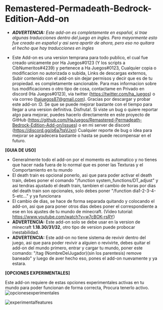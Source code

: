 # Remastered-Permadeath-Bedrock-Edition-Add-on

- _**ADVERTENCIA:** Este add-on es completamente en español, si trae algunas traducciones dentro del juego en ingles. Pero mayormente esto fue creado en español y asi sera apartir de ahora, pero eso no quitara el hecho que hay traducciones en ingles_

- Este Add-on es una version temprana para todo publico, el cual fue creado unicamente por Ha Juegos#0123 (Y los scripts a CibNumeritos#4239) y pertenece a Ha Juegos#0123, Cualquier copia o modificacion no autorizada o subida, Links de descargas externos, Subir contenido con el add-on sin dejar permisos y decir que es de tu propiedad. es completamente sancionable. Para mas informacion sobre tus modificaciones o otro tipo de cosa, contactame en Privado en discord (Ha Juegos#0123), via twitter (https://twitter.com/ha_juegos) o via correo (hajuegos87@gmail.com). Gracias por descargar y probar este add-on :D. Se que se puede mejorar bastante con el tiempo para llegar a una version definitiva. Disfruta!. Si viste un bug o quiere reportar algo para mejorar, puedes hacerlo directamente en este proyecto de GitHub (https://github.com/HaJuegos/Remastered-Permadeath-Bedrock-Edition-Add-on/issues) o en mi server de discord (https://discord.gg/p6a7tqVJxn) Cualquier reporte de bug o idea para mejorar se agradecera bastante o hasta se puede recompensar en el futuro.

**[GUIA DE USO]**

- Generalmente todo el add-on por el momento es automatico y no tienes que hacer nada fuera de lo normal que es poner las Texturas y el Comportamiento en tu mundo
- El death train es opcional ponerlo, asi que para poder activar el death train, debes poner el comando "/function system_functions/DT_adjust" y asi tendras ajustado el death train, tambien el cambio de horas por dias del death train son opcionales, solo debes poner "/function dia1-2-3-4-5-etc..." y ya funcionara
- El cambio de dias, se hace de forma separada quitando y colocando el add-on, asi que para poner otros dias debes poner el correspondiente a ese en los ajustes de tu mundo de minecraft. (Video tutorial: https://www.youtube.com/watch?v=w7cBOK-rsRY)
- **ADVERTENCIA:** Este add-on solo se debe usar en la version de minecraft __1.18.30/31/32__, otro tipo de version puede probocar inestabilidad.
- **ADVERTENCIA:** Este add-on no tiene sistema de revivir dentro del juego, asi que para poder revivir a alguien o revivirte, debes quitar el add-on del mundo primero, entrar y cargar tu mundo, poner este comando: "/tag (NombreDelJugador)(sin los parentesis) remove baneado" y luego de aver hecho eso, pones el add-on nuevamente y ya estara.

**[OPCIONES EXPERIMENTALES]**

Este add-on requiere de estas opciones experimentales activas en tu mundo para poder funcionan de forma correcta, Procura tenerlo activo.
![opcionesexperimentales](https://user-images.githubusercontent.com/102632956/166130395-71ee8bff-b8fc-4125-b70b-6491c14690b2.png)
  
![experimentalfeatures](https://user-images.githubusercontent.com/102632956/166130397-97f91a8f-519b-4a39-888f-4be589788d2c.png)
